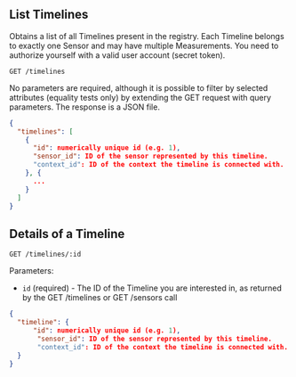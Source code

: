 ## List Timelines

Obtains a list of all Timelines present in the registry. Each Timeline belongs to exactly one Sensor and may have multiple Measurements. You need to authorize yourself with a valid user account (secret token).

```
GET /timelines
```
No parameters are required, although it is possible to filter by selected attributes (equality tests only) by extending the GET request with query parameters. The response is a JSON file.

```json
{
  "timelines": [
    {
      "id": numerically unique id (e.g. 1),
      "sensor_id": ID of the sensor represented by this timeline.
      "context_id": ID of the context the timeline is connected with.
    }, {
      ...
    }
  ]
}
```

## Details of a Timeline

```
GET /timelines/:id
```

Parameters:

+ `id` (required) - The ID of the Timeline you are interested in, as returned by the GET /timelines or GET /sensors call

```json
{
  "timeline": {
      "id": numerically unique id (e.g. 1),
       "sensor_id": ID of the sensor represented by this timeline.
       "context_id": ID of the context the timeline is connected with.
  }
}
```

